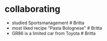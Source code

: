 # collaborating




- studied Sportsmanagement #  Britta
- most liked recipe "Pasta Bolognese" # Britta
- GR86 is a limited car from Toyota # Britta
